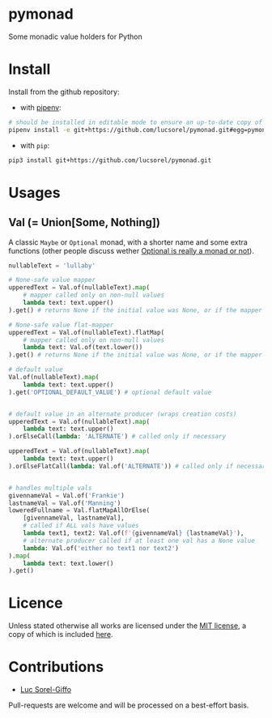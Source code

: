 # pymonad
Some monadic value holders for Python

# Install

Install from the github repository:

* with [pipenv](https://pipenv.readthedocs.io/en/latest/):

```sh
# should be installed in editable mode to ensure an up-to-date copy of the repository and that it includes all known dependencies -> '-e'
pipenv install -e git+https://github.com/lucsorel/pymonad.git#egg=pymonad
```

* with `pip`:

```sh
pip3 install git+https://github.com/lucsorel/pymonad.git
```

# Usages

## Val (= Union[Some, Nothing])

A classic `Maybe` or `Optional` monad, with a shorter name and some extra functions (other people discuss wether [Optional is really a monad or not](https://www.sitepoint.com/how-optional-breaks-the-monad-laws-and-why-it-matters/)).

```python
nullableText = 'lullaby'

# None-safe value mapper
upperedText = Val.of(nullableText).map(
    # mapper called only on non-null values
    lambda text: text.upper()
).get() # returns None if the initial value was None, or if the mapper produces a None value

# None-safe value flat-mapper
upperedText = Val.of(nullableText).flatMap(
    # mapper called only on non-null values
    lambda text: Val.of(text.lower())
).get() # returns None if the initial value was None, or if the mapper produces a None value

# default value
Val.of(nullableText).map(
    lambda text: text.upper()
).get('OPTIONAL_DEFAULT_VALUE') # optional default value


# default value in an alternate producer (wraps creation costs)
upperedText = Val.of(nullableText).map(
    lambda text: text.upper()
).orElseCall(lambda: 'ALTERNATE') # called only if necessary

upperedText = Val.of(nullableText).map(
    lambda text: text.upper()
).orElseFlatCall(lambda: Val.of('ALTERNATE')) # called only if necessary


# handles multiple vals
givennameVal = Val.of('Frankie')
lastnameVal = Val.of('Manning')
loweredFullname = Val.flatMapAllOrElse(
    [givennameVal, lastnameVal],
    # called if ALL vals have values
    lambda text1, text2: Val.of(f'{givennameVal} {lastnameVal}'),
    # alternate producer called if at least one val has a None value
    lambda: Val.of('either no text1 nor text2')
).map(
    lambda text: text.lower()
).get()
```

# Licence

Unless stated otherwise all works are licensed under the [MIT license](http://spdx.org/licenses/MIT.html), a copy of which is included [here](LICENSE).

# Contributions

* [Luc Sorel-Giffo](https://github.com/lucsorel)

Pull-requests are welcome and will be processed on a best-effort basis.
